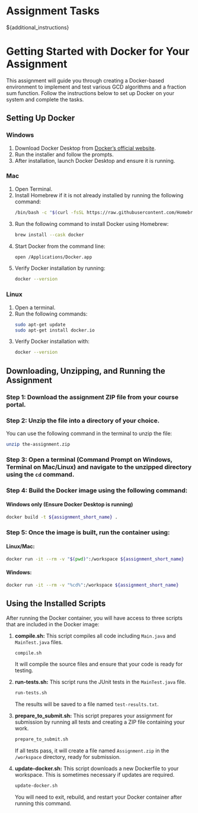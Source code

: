 # Assignment Tasks
${additional_instructions}

# Getting Started with Docker for Your Assignment
This assignment will guide you through creating a Docker-based environment to implement and test various GCD algorithms and a fraction sum function. Follow the instructions below to set up Docker on your system and complete the tasks.

## Setting Up Docker
### Windows
1. Download Docker Desktop from [Docker’s official website](https://www.docker.com/products/docker-desktop/).
2. Run the installer and follow the prompts.
3. After installation, launch Docker Desktop and ensure it is running.

### Mac
1. Open Terminal.
2. Install Homebrew if it is not already installed by running the following command:
    ```sh
    /bin/bash -c "$(curl -fsSL https://raw.githubusercontent.com/Homebrew/install/HEAD/install.sh)"
    ```
3. Run the following command to install Docker using Homebrew:
    ```sh
    brew install --cask docker
    ```
4. Start Docker from the command line:
    ```sh
    open /Applications/Docker.app
    ```
5. Verify Docker installation by running:
    ```sh
    docker --version
    ```

### Linux
1. Open a terminal.
2. Run the following commands:
    ```sh
    sudo apt-get update
    sudo apt-get install docker.io
    ```
3. Verify Docker installation with:
    ```sh
    docker --version
    ```

## Downloading, Unzipping, and Running the Assignment
### Step 1: Download the assignment ZIP file from your course portal.
### Step 2: Unzip the file into a directory of your choice.
You can use the following command in the terminal to unzip the file:
```sh
unzip the-assignment.zip
```

### Step 3: Open a terminal (Command Prompt on Windows, Terminal on Mac/Linux) and navigate to the unzipped directory using the `cd` command.

### Step 4: Build the Docker image using the following command:
#### Windows only (Ensure Docker Desktop is running)
```sh
docker build -t ${assignment_short_name} .
```

### Step 5: Once the image is built, run the container using:
#### Linux/Mac:
```sh
docker run -it --rm -v "$(pwd)":/workspace ${assignment_short_name}
```
#### Windows:
```sh
docker run -it --rm -v "%cd%":/workspace ${assignment_short_name}
```

## Using the Installed Scripts
After running the Docker container, you will have access to three scripts that are included in the Docker image:

1. **compile.sh:** This script compiles all code including `Main.java` and `MainTest.java` files.
    ```sh
    compile.sh
    ```
    It will compile the source files and ensure that your code is ready for testing.

2. **run-tests.sh:** This script runs the JUnit tests in the `MainTest.java` file.
    ```sh
    run-tests.sh
    ```
    The results will be saved to a file named `test-results.txt`.

3. **prepare_to_submit.sh:** This script prepares your assignment for submission by running all tests and creating a ZIP file containing your work.
    ```sh
    prepare_to_submit.sh
    ```
    If all tests pass, it will create a file named `Assignment.zip` in the `/workspace` directory, ready for submission.

4. **update-docker.sh:** This script downloads a new Dockerfile to your workspace. This is sometimes necessary if updates are required.
    ```sh
    update-docker.sh
    ```
    You will need to exit, rebuild, and restart your Docker container after running this command.
